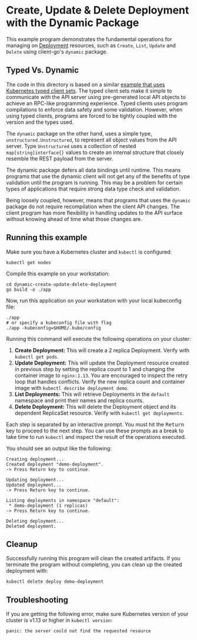 # Create, Update & Delete Deployment with the Dynamic Package

This example program demonstrates the fundamental operations for managing on
[Deployment][1] resources, such as `Create`, `List`, `Update` and `Delete` using client-go's `dynamic` package.

## Typed Vs. Dynamic
The code in this directory is based on a similar [example that uses Kubernetes typed client sets][2]. The typed client sets make it simple to communicate with the API server using pre-generated local API objects to achieve an RPC-like programming experience.  Typed clients uses program compilations to enforce data safety and some validation.  However, when using typed clients, programs are forced to be tightly coupled with the version and the types used.


The `dynamic` package on the other hand, uses a simple type, `unstructured.Unstructured`, to represent all object values from the API server. Type `Unstructured` uses a collection of nested `map[string]interface{}` values to create an internal structure that closely resemble the REST payload from the server.

The dynamic package defers all data bindings until runtime.  This means programs that use the dynamic client will not get any of the benefits of type validation until the program is running.  This may be a problem for certain types of applications that require strong data type check and validation.

Being loosely coupled, however, means that programs that uses the `dynamic` package do not require recompilation when the client API changes.  The client program has more flexibility in handling updates to the API surface without knowing ahead of time what those changes are.


## Running this example

Make sure you have a Kubernetes cluster and `kubectl` is configured:
```
kubectl get nodes
```

Compile this example on your workstation:

```
cd dynamic-create-update-delete-deployment
go build -o ./app
```

Now, run this application on your workstation with your local kubeconfig file:

```
./app
# or specify a kubeconfig file with flag
./app -kubeconfig=$HOME/.kube/config
```

Running this command will execute the following operations on your cluster:

1. **Create Deployment:** This will create a 2 replica Deployment. Verify with
   `kubectl get pods`.
2. **Update Deployment:** This will update the Deployment resource created in
   previous step by setting the replica count to 1 and changing the container
   image to `nginx:1.13`. You are encouraged to inspect the retry loop that
   handles conflicts. Verify the new replica count and container image with
   `kubectl describe deployment demo`.
3. **List Deployments:** This will retrieve Deployments in the `default`
   namespace and print their names and replica counts.
4. **Delete Deployment:** This will delete the Deployment object and its
   dependent ReplicaSet resource. Verify with `kubectl get deployments`.

Each step is separated by an interactive prompt. You must hit the
<kbd>Return</kbd> key to proceed to the next step. You can use these prompts as
a break to take time to run `kubectl` and inspect the result of the operations
executed.

You should see an output like the following:

```
Creating deployment...
Created deployment "demo-deployment".
-> Press Return key to continue.

Updating deployment...
Updated deployment...
-> Press Return key to continue.

Listing deployments in namespace "default":
 * demo-deployment (1 replicas)
-> Press Return key to continue.

Deleting deployment...
Deleted deployment.
```

## Cleanup

Successfully running this program will clean the created artifacts. If you
terminate the program without completing, you can clean up the created
deployment with:

    kubectl delete deploy demo-deployment

## Troubleshooting

If you are getting the following error, make sure Kubernetes version of your
cluster is v1.13 or higher in `kubectl version`:

    panic: the server could not find the requested resource

[1]: https://kubernetes.io/docs/user-guide/deployments/
[2]: ../create-update-delete-deployment
